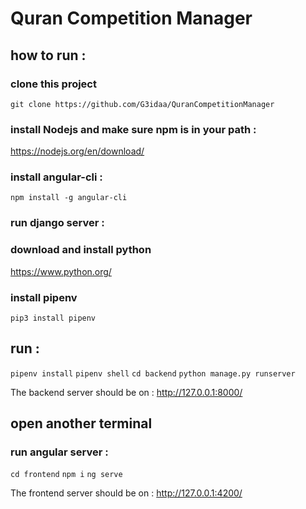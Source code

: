 # Quran Competition Manager

## how to run :

### clone this project
`git clone https://github.com/G3idaa/QuranCompetitionManager`


### install Nodejs and make sure npm is in your path :
https://nodejs.org/en/download/

### install angular-cli :
`npm install -g angular-cli`

### run django server :

### download and install python
https://www.python.org/

### install pipenv
`pip3 install pipenv`

## run :
`pipenv install`
`pipenv shell`
`cd backend`
`python manage.py runserver`

The backend server should be on : http://127.0.0.1:8000/

## open another terminal

### run angular server :
`cd frontend`
`npm i`
`ng serve`

The frontend server should be on : http://127.0.0.1:4200/


